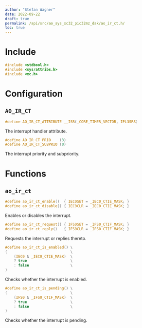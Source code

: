 ```yaml
---
author: "Stefan Wagner"
date: 2022-09-22
draft: true
permalink: /api/src/ao_sys_xc32_pic32mz_dak/ao_ir_ct.h/
toc: true
---
```


# Include

```c
#include <stdbool.h>
#include <sys/attribs.h>
#include <xc.h>
```

# Configuration

## `AO_IR_CT`

```c
#define AO_IR_CT_ATTRIBUTE __ISR(_CORE_TIMER_VECTOR, IPL3SRS)
```

The interrupt handler attribute.

```c
#define AO_IR_CT_PRIO    (3)
#define AO_IR_CT_SUBPRIO (0)
```

The interrupt priority and subpriority.

# Functions

## `ao_ir_ct`

```c
#define ao_ir_ct_enable()  { IEC0SET = _IEC0_CTIE_MASK; }
#define ao_ir_ct_disable() { IEC0CLR = _IEC0_CTIE_MASK; }
```

Enables or disables the interrupt.

```c
#define ao_ir_ct_request() { IFS0SET = _IFS0_CTIF_MASK; }
#define ao_ir_ct_reply()   { IFS0CLR = _IFS0_CTIF_MASK; }
```

Requests the interrupt or replies thereto.

```c
#define ao_ir_ct_is_enabled() \
(                             \
    (IEC0 & _IEC0_CTIE_MASK)  \
    ? true                    \
    : false                   \
)
```

Checks whether the interrupt is enabled.

```c
#define ao_ir_ct_is_pending() \
(                             \
    (IFS0 & _IFS0_CTIF_MASK)  \
    ? true                    \
    : false                   \
)
```

Checks whether the interrupt is pending.

